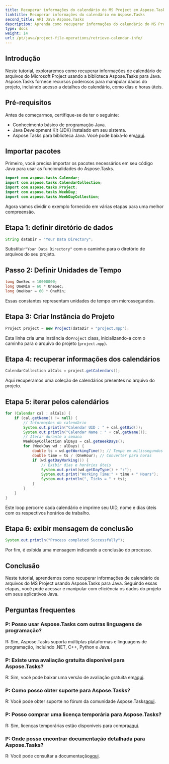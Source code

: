 ```yaml
---
title: Recuperar informações do calendário do MS Project em Aspose.Tasks
linktitle: Recuperar informações do calendário em Aspose.Tasks
second_title: API Java Aspose.Tasks
description: Aprenda como recuperar informações do calendário do MS Project usando Aspose.Tasks para Java. Guia passo a passo para acessar os detalhes do calendário de forma programática.
type: docs
weight: 14
url: /pt/java/project-file-operations/retrieve-calendar-info/
---
```

## Introdução
Neste tutorial, exploraremos como recuperar informações de calendário de arquivos do Microsoft Project usando a biblioteca Aspose.Tasks para Java. Aspose.Tasks fornece recursos poderosos para manipular dados do projeto, incluindo acesso a detalhes do calendário, como dias e horas úteis.
## Pré-requisitos
Antes de começarmos, certifique-se de ter o seguinte:
- Conhecimento básico de programação Java.
- Java Development Kit (JDK) instalado em seu sistema.
-  Aspose.Tasks para biblioteca Java. Você pode baixá-lo em[aqui](https://releases.aspose.com/tasks/java/).
## Importar pacotes
Primeiro, você precisa importar os pacotes necessários em seu código Java para usar as funcionalidades do Aspose.Tasks.
```java
import com.aspose.tasks.Calendar;
import com.aspose.tasks.CalendarCollection;
import com.aspose.tasks.Project;
import com.aspose.tasks.WeekDay;
import com.aspose.tasks.WeekDayCollection;
```
Agora vamos dividir o exemplo fornecido em várias etapas para uma melhor compreensão.
## Etapa 1: definir diretório de dados
```java
String dataDir = "Your Data Directory";
```
 Substituir`"Your Data Directory"` com o caminho para o diretório de arquivos do seu projeto.
## Passo 2: Definir Unidades de Tempo
```java
long OneSec = 10000000;
long OneMin = 60 * OneSec;
long OneHour = 60 * OneMin;
```
Essas constantes representam unidades de tempo em microssegundos.
## Etapa 3: Criar Instância do Projeto
```java
Project project = new Project(dataDir + "project.mpp");
```
 Esta linha cria uma instância do`Project` class, inicializando-a com o caminho para o arquivo do projeto (`project.mpp`).
## Etapa 4: recuperar informações dos calendários
```java
CalendarCollection alCals = project.getCalendars();
```
Aqui recuperamos uma coleção de calendários presentes no arquivo do projeto.
## Etapa 5: iterar pelos calendários
```java
for (Calendar cal : alCals) {
    if (cal.getName() != null) {
        // Informações do calendário
        System.out.println("Calendar UID : " + cal.getUid());
        System.out.println("Calendar Name : " + cal.getName());
        // Iterar durante a semana
        WeekDayCollection alDays = cal.getWeekDays();
        for (WeekDay wd : alDays) {
            double ts = wd.getWorkingTime(); // Tempo em milissegundos
            double time = ts / (OneHour); // Converter para horas
            if (wd.getDayWorking()) {
                // Exibir dias e horários úteis
                System.out.print(wd.getDayType() + ":");
                System.out.print("Working Time:" + time + " Hours");
                System.out.println(", Ticks = " + ts);
            }
        }
    }
}
```
Este loop percorre cada calendário e imprime seu UID, nome e dias úteis com os respectivos horários de trabalho.
## Etapa 6: exibir mensagem de conclusão
```java
System.out.println("Process completed Successfully");
```
Por fim, é exibida uma mensagem indicando a conclusão do processo.
## Conclusão
Neste tutorial, aprendemos como recuperar informações de calendário de arquivos do MS Project usando Aspose.Tasks para Java. Seguindo essas etapas, você pode acessar e manipular com eficiência os dados do projeto em seus aplicativos Java.

## Perguntas frequentes
### P: Posso usar Aspose.Tasks com outras linguagens de programação?
R: Sim, Aspose.Tasks suporta múltiplas plataformas e linguagens de programação, incluindo .NET, C++, Python e Java.
### P: Existe uma avaliação gratuita disponível para Aspose.Tasks?
 R: Sim, você pode baixar uma versão de avaliação gratuita em[aqui](https://releases.aspose.com/).
### P: Como posso obter suporte para Aspose.Tasks?
R: Você pode obter suporte no fórum da comunidade Aspose.Tasks[aqui](https://forum.aspose.com/c/tasks/15).
### P: Posso comprar uma licença temporária para Aspose.Tasks?
 R: Sim, licenças temporárias estão disponíveis para compra[aqui](https://purchase.aspose.com/temporary-license/).
### P: Onde posso encontrar documentação detalhada para Aspose.Tasks?
 R: Você pode consultar a documentação[aqui](https://reference.aspose.com/tasks/java/).